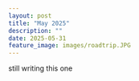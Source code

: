 ```yaml
---
layout: post
title: "May 2025"
description: ""
date: 2025-05-31
feature_image: images/roadtrip.JPG
---
```


still writing this one 

<!--more-->
